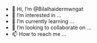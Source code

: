 - 👋 Hi, I’m @Bilalhaidermwngat
- 👀 I’m interested in ...
- 🌱 I’m currently learning ...
- 💞️ I’m looking to collaborate on ...
- 📫 How to reach me ...

<!---
Bilalhaidermwngat/Bilalhaidermwngat is a ✨ special ✨ repository because its `README.md` (this file) appears on your GitHub profile.
You can click the Preview link to take a look at your changes.
--->
